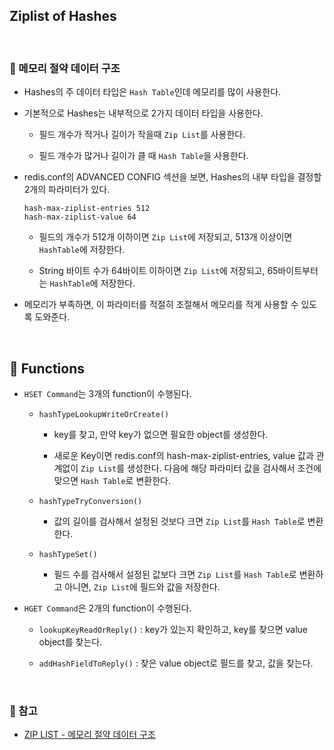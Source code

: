 ## Ziplist of Hashes

<br>

### :book: 메모리 절약 데이터 구조

- Hashes의 주 데이터 타입은 `Hash Table`인데 메모리를 많이 사용한다.

- 기본적으로 Hashes는 내부적으로 2가지 데이터 타입을 사용한다.

  - 필드 개수가 적거나 길이가 작을때 `Zip List`를 사용한다.

  - 필드 개수가 많거나 길이가 클 때 `Hash Table`을 사용한다.

- redis.conf의 ADVANCED CONFIG 섹션을 보면, Hashes의 내부 타입을 결정할 2개의 파라미터가 있다.

  ```
  hash-max-ziplist-entries 512
  hash-max-ziplist-value 64
  ```

  - 필드의 개수가 512개 이하이면 `Zip List`에 저장되고, 513개 이상이면 `HashTable`에 저장한다.

  - String 바이트 수가 64바이트 이하이면 `Zip List`에 저장되고, 65바이트부터는 `HashTable`에 저장한다.

- 메모리가 부족하면, 이 파라미터를 적절히 조절해서 메모리를 적게 사용할 수 있도록 도와준다.

<br>

## :book: Functions

- `HSET Command`는 3개의 function이 수행된다.

  - `hashTypeLookupWriteOrCreate()`

    - key를 찾고, 만약 key가 없으면 필요한 object를 생성한다.

    - 새로운 Key이면 redis.conf의 hash-max-ziplist-entries, value 값과 관계없이 `Zip List`를 생성한다. 다음에 해당 파라미터 값을 검사해서 조건에 맞으면 `Hash Table`로 변환한다.

  - `hashTypeTryConversion()`

    - 값의 길이를 검사해서 설정된 것보다 크면 `Zip List`를 `Hash Table`로 변환한다.

  - `hashTypeSet()`

    - 필드 수를 검사해서 설정된 값보다 크면 `Zip List`를 `Hash Table`로 변환하고 아니면, `Zip List`에 필드와 값을 저장한다.

- `HGET Command`은 2개의 function이 수행된다.

  - `lookupKeyReadOrReply()` : key가 있는지 확인하고, key를 찾으면 value object를 찾는다.

  - `addHashFieldToReply()` : 찾은 value object로 필드를 찾고, 값을 찾는다.

<br>

### :bookmark: 참고

- [ZIP LIST - 메모리 절약 데이터 구조](http://redisgate.kr/redis/configuration/ds_ziplist_hashes.php)
